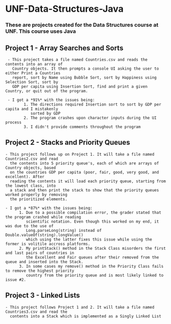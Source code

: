 # UNF-Data-Structures-Java
### These are projects created for the Data Structures course at UNF. This course uses Java

## Project 1 - Array Searches and Sorts
     - This project takes a file named Countries.csv and reads the contents into an array of
       Country objects. It then prompts a console UI asking the user to either Print a Countries
       report, sort by Name using Bubble Sort, sort by Happiness using Selection Sort, sort by
       GDP per capita using Insertion Sort, find and print a given Country, or quit out of the program.
       
     - I got a *91%* with the issues being:
            1. The directions required Insertion sort to sort by GDP per capita and I mistakenly
               sorted by GDP
            2. The program crashes upon character inputs during the UI process
            3. I didn't provide comments throughout the program
    
## Project 2 - Stacks and Priority Queues
    - This project follows up on Project 1. It will take a file named Countries2.csv and read
      the contents into 5 priority queue's, each of which are arrays of Country objects, based
      on the countries GDP per capita (poor, fair, good, very good, and excellent). After
      reading the contents it will load each priority queue, starting from the lowest class, into
      a stack and then print the stack to show that the priority queues worked properly by removing
      the prioritized elements.
      
    - I got a *87%* with the issues being:
          1. Due to a possible compilation error, the grader stated that the program crashed while reading
             scientific notation. Even though this worked on my end, it was due to the use of
             Long.parseLong(string) instead of Double.valueOf(string).longValue()
             which using the latter fixes this issue while using the former is volitile accross platforms.
          2. My printStack() method in the Stack Class misorders the first and last pairs of countries in 
             the Excellent and Fair queues after their removed from the queue and inserted into the Stack.
          3. In some cases my remove() method in the Priority Class fails to remove the highest priority
             country from the priority queue and is most likely linked to issue #2.
    
## Project 3 - Linked Lists
    - This project follows Project 1 and 2. It will take a file named Countries3.csv and read the
      contents into a Stack which is implemented as a Singly Linked List
    
